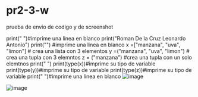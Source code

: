 # pr2-3-w
prueba de envio de codigo y de screenshot

print(" ")#imprime una linea en blanco
print("Roman De la Cruz Leonardo Antonio")
print("") #imprime una linea en blanco
x =["manzana", "uva", "limon"] # crea una lista con 3 elementos
y =("manzana", "uva", "limon") # crea una tupla con 3 elemntos
z = ("manzana") #crea una tupla con un solo elemtnos
print(" ")
print(type(x))#imprime su tipo de variable
print(type(y))#imprime su tipo de variable
print(type(z))#imprime su tipo de variable
print(" ")#imprime una linea en blanco
![image](https://github.com/user-attachments/assets/ff77f1c4-5d93-4c28-9028-de8ddd773d53)

![image](https://github.com/user-attachments/assets/7490584c-03fa-4f84-a25c-073a4b957ba5)

